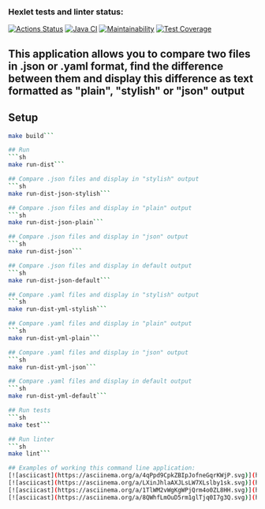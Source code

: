 ### Hexlet tests and linter status:
[![Actions Status](https://github.com/RassAnDev/java-project-71/workflows/hexlet-check/badge.svg)](https://github.com/RassAnDev/java-project-71/actions)
[![Java CI](https://github.com/RassAnDev/java-project-71/actions/workflows/main.yml/badge.svg)](https://github.com/RassAnDev/java-project-71/actions/workflows/main.yml)
[![Maintainability](https://api.codeclimate.com/v1/badges/bc7a38c49e8511ab91a9/maintainability)](https://codeclimate.com/github/RassAnDev/java-project-71/maintainability)
[![Test Coverage](https://api.codeclimate.com/v1/badges/bc7a38c49e8511ab91a9/test_coverage)](https://codeclimate.com/github/RassAnDev/java-project-71/test_coverage)

## This application allows you to compare two files in .json or .yaml format, find the difference between them and display this difference as text formatted as "plain", "stylish" or "json" output

## Setup
```sh
make build```

## Run
```sh
make run-dist```

## Compare .json files and display in "stylish" output
```sh
make run-dist-json-stylish```

## Compare .json files and display in "plain" output
```sh
make run-dist-json-plain```

## Compare .json files and display in "json" output
```sh
make run-dist-json```

## Compare .json files and display in default output
```sh
make run-dist-json-default```

## Compare .yaml files and display in "stylish" output
```sh
make run-dist-yml-stylish```

## Compare .yaml files and display in "plain" output
```sh
make run-dist-yml-plain```

## Compare .yaml files and display in "json" output
```sh
make run-dist-yml-json```

## Compare .yaml files and display in default output
```sh
make run-dist-yml-default```

## Run tests
```sh
make test```

## Run linter
```sh
make lint```

## Examples of working this command line application:
[![asciicast](https://asciinema.org/a/4qPpd9CpkZBIpJofneGqrKWjP.svg)](https://asciinema.org/a/4qPpd9CpkZBIpJofneGqrKWjP)
[![asciicast](https://asciinema.org/a/LXinJhlaAXJLsLW7XLslby1sk.svg)](https://asciinema.org/a/LXinJhlaAXJLsLW7XLslby1sk)
[![asciicast](https://asciinema.org/a/1TlWM2vWgKgWPjQrm4o0ZL8HH.svg)](https://asciinema.org/a/1TlWM2vWgKgWPjQrm4o0ZL8HH)
[![asciicast](https://asciinema.org/a/8QWhfLmOuD5rm1glTjq0I7g3Q.svg)](https://asciinema.org/a/8QWhfLmOuD5rm1glTjq0I7g3Q)
